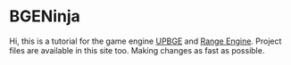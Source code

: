 # BGENinja
Hi, this is a tutorial for the game engine [UPBGE](https://upbge.org/) and [Range Engine](https://rangeengine.tech/).
Project files are available in this site too.
Making changes as fast as possible.

